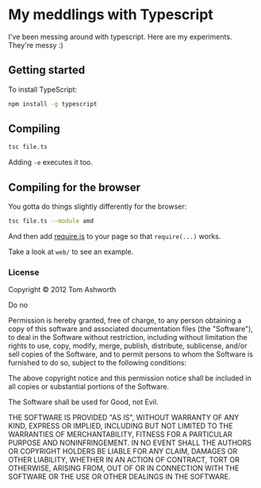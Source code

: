 # My meddlings with Typescript

I've been messing around with typescript. Here are my experiments. They're messy :)

## Getting started

To install TypeScript:

```sh
npm install -g typescript
```

## Compiling

```sh
tsc file.ts
```

Adding `-e` executes it too.

## Compiling for the browser

You gotta do things slightly differently for the browser:

```sh
tsc file.ts --module amd
```

And then add [require.js](http://requirejs.org/) to your page so that `require(...)` works.

Take a look at `web/` to see an example.

### License

Copyright © 2012 Tom Ashworth

Do no

Permission is hereby granted, free of charge, to any person obtaining a copy of this software and associated documentation files (the "Software"), to deal in the Software without restriction, including without limitation the rights to use, copy, modify, merge, publish, distribute, sublicense, and/or sell copies of the Software, and to permit persons to whom the Software is furnished to do so, subject to the following conditions:

The above copyright notice and this permission notice shall be included in all copies or substantial portions of the Software.

The Software shall be used for Good, not Evil.

THE SOFTWARE IS PROVIDED "AS IS", WITHOUT WARRANTY OF ANY KIND, EXPRESS OR IMPLIED, INCLUDING BUT NOT LIMITED TO THE WARRANTIES OF MERCHANTABILITY, FITNESS FOR A PARTICULAR PURPOSE AND NONINFRINGEMENT. IN NO EVENT SHALL THE AUTHORS OR COPYRIGHT HOLDERS BE LIABLE FOR ANY CLAIM, DAMAGES OR OTHER LIABILITY, WHETHER IN AN ACTION OF CONTRACT, TORT OR OTHERWISE, ARISING FROM, OUT OF OR IN CONNECTION WITH THE SOFTWARE OR THE USE OR OTHER DEALINGS IN THE SOFTWARE.